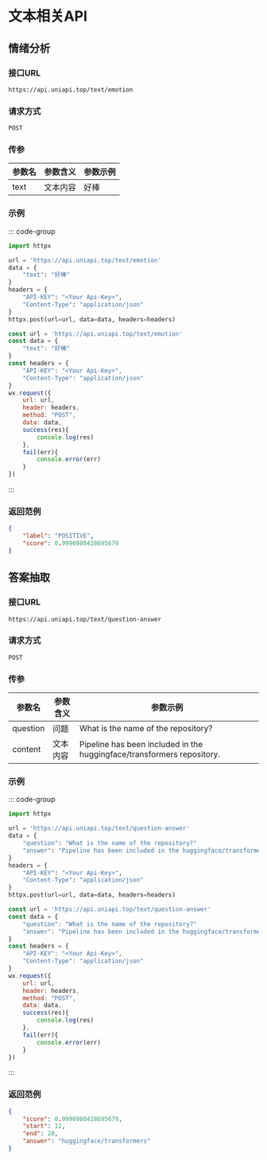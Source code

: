 # 文本相关API

## 情绪分析 <Badge type="warning" text="API-KEY" />

### 接口URL

`https://api.uniapi.top/text/emotion`

### 请求方式

`POST`

### 传参

| 参数名 | 参数含义 | 参数示例 |
| ------ | -------- | -------- |
| text   | 文本内容 | 好棒     |

### 示例

::: code-group

```python [python]
import httpx

url = 'https://api.uniapi.top/text/emotion'
data = {
    "text": "好棒"
}
headers = {
    "API-KEY": "<Your Api-Key>",
    "Content-Type": "application/json"
}
httpx.post(url=url, data=data, headers=headers)
```

```js [微信小程序]
const url = 'https://api.uniapi.top/text/emotion'
const data = {
    "text": "好棒"
}
const headers = {
    "API-KEY": "<Your Api-Key>",
    "Content-Type": "application/json"
}
wx.request({
    url: url, 
    header: headers,
    method: "POST",
    data: data,
    success(res){
        console.log(res)
    },
    fail(err){
        console.error(err)
    }
})
```
:::

### 返回范例

```json
{
    "label": "POSITIVE",
    "score": 0.9996980428695679
}
```

## 答案抽取 <Badge type="warning" text="API-KEY" />

### 接口URL

`https://api.uniapi.top/text/question-answer`

### 请求方式

`POST`

### 传参

| 参数名   | 参数含义 | 参数示例                                                               |
| -------- | -------- | ---------------------------------------------------------------------- |
| question | 问题     | What is the name of the repository?                                    |
| content  | 文本内容 | Pipeline has been included in the huggingface/transformers repository. |

### 示例

::: code-group

```python [python]
import httpx

url = 'https://api.uniapi.top/text/question-answer'
data = {
    "question": "What is the name of the repository?"
    "answer": "Pipeline has been included in the huggingface/transformers repository."
}
headers = {
    "API-KEY": "<Your Api-Key>",
    "Content-Type": "application/json"
}
httpx.post(url=url, data=data, headers=headers)
```

```js [微信小程序]
const url = 'https://api.uniapi.top/text/question-answer'
const data = {
    "question": "What is the name of the repository?"
    "answer": "Pipeline has been included in the huggingface/transformers repository."
}
const headers = {
    "API-KEY": "<Your Api-Key>",
    "Content-Type": "application/json"
}
wx.request({
    url: url, 
    header: headers,
    method: "POST",
    data: data,
    success(res){
        console.log(res)
    },
    fail(err){
        console.error(err)
    }
})
```
:::

### 返回范例

```json
{
    "score": 0.9996980428695679,
    "start": 12,
    "end": 20,
    "answer": "huggingface/transformers"
}
```